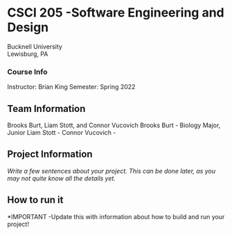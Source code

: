 # CSCI 205 -Software Engineering and Design
Bucknell University  
Lewisburg, PA

### Course Info
Instructor: Brian King
Semester: Spring 2022

## Team Information
Brooks Burt, Liam Stott, and Connor Vucovich
Brooks Burt - Biology Major, Junior
Liam Stott - 
Connor Vucovich - 


## Project Information
*Write a few sentences about your project. This can be done later, as you
may not quite know all the details yet.*

## How to run it
*IMPORTANT -Update this with information about how to build and run your project!

